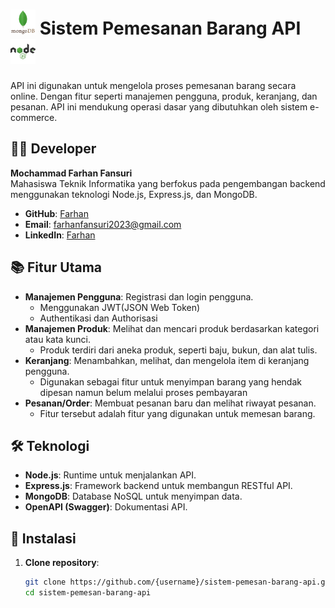 # <img src="https://raw.githubusercontent.com/devicons/devicon/master/icons/mongodb/mongodb-original-wordmark.svg" alt="mongodb" width="40" height="40"/>  Sistem Pemesanan Barang API <img src="https://raw.githubusercontent.com/devicons/devicon/master/icons/nodejs/nodejs-original-wordmark.svg" alt="nodejs" width="40" height="40"/>  

API ini digunakan untuk mengelola proses pemesanan barang secara online. Dengan fitur seperti manajemen pengguna, produk, keranjang, dan pesanan. API ini mendukung operasi dasar yang dibutuhkan oleh sistem e-commerce.

## 👨‍💻 Developer

**Mochammad Farhan Fansuri**  
Mahasiswa Teknik Informatika yang berfokus pada pengembangan backend menggunakan teknologi Node.js, Express.js, dan MongoDB.  
- **GitHub**: [Farhan](https://github.com/FarhanFansuri)  
- **Email**: [farhanfansuri2023@gmail.com](mailto:farhanfansuri2023@gmail.com)  
- **LinkedIn**: [Farhan](https://www.linkedin.com/in/farhanfansuri2002)

## 📚 Fitur Utama
- **Manajemen Pengguna**: Registrasi dan login pengguna.
  - Menggunakan JWT(JSON Web Token)
  - Authentikasi dan Authorisasi
- **Manajemen Produk**: Melihat dan mencari produk berdasarkan kategori atau kata kunci.
  - Produk terdiri dari aneka produk, seperti baju, bukun, dan alat tulis.
- **Keranjang**: Menambahkan, melihat, dan mengelola item di keranjang pengguna.
  - Digunakan sebagai fitur untuk menyimpan barang yang hendak dipesan namun belum melalui proses pembayaran
- **Pesanan/Order**: Membuat pesanan baru dan melihat riwayat pesanan.
  - Fitur tersebut adalah fitur yang digunakan untuk memesan barang.

## 🛠️ Teknologi
- **Node.js**: Runtime untuk menjalankan API.
- **Express.js**: Framework backend untuk membangun RESTful API.
- **MongoDB**: Database NoSQL untuk menyimpan data.
- **OpenAPI (Swagger)**: Dokumentasi API.

## 🚀 Instalasi

1. **Clone repository**:
   ```bash
   git clone https://github.com/{username}/sistem-pemesan-barang-api.git
   cd sistem-pemesan-barang-api
